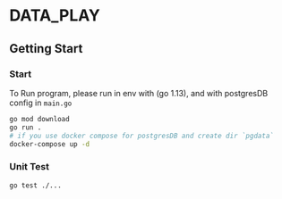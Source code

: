 # DATA_PLAY

## Getting Start
### Start
To Run program, please run in env with (go 1.13), and with postgresDB config in `main.go`
```sh
go mod download
go run .
# if you use docker compose for postgresDB and create dir `pgdata`
docker-compose up -d
```

### Unit Test
```
go test ./...
```
